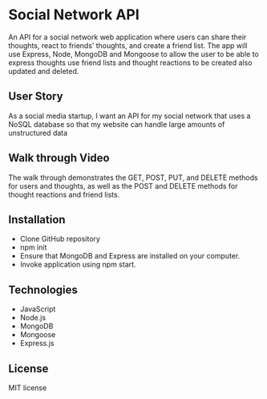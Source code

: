 # Social Network API

An API for a social network web application where users can share their thoughts, react to friends’ thoughts, and create a friend list. The app will use Express, Node, MongoDB and Mongoose to allow the user to be able to express thoughts use friend lists and thought reactions to be created also updated and deleted. 

## User Story
As a social media startup, I want an API for my social network that uses a NoSQL database so that my website can handle large amounts of unstructured data

## Walk through Video


The walk through demonstrates the GET, POST, PUT, and DELETE methods for users and thoughts, as well as the POST and DELETE methods for thought reactions and friend lists.

## Installation 
* Clone GitHub repository
* npm init
* Ensure that MongoDB and Express are installed on your computer. 
* Invoke application using npm start. 

## Technologies 
* JavaScript
* Node.js
* MongoDB
* Mongoose
* Express.js

## License
MIT license
